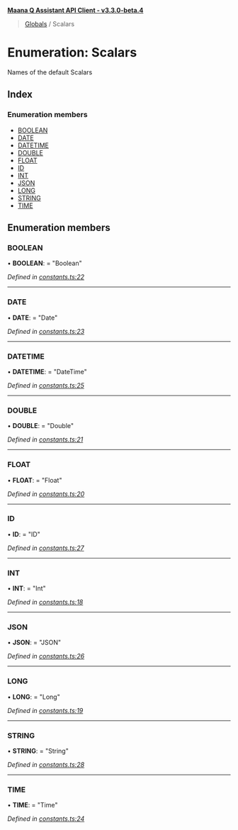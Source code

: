 **[Maana Q Assistant API Client - v3.3.0-beta.4](../README.md)**

> [Globals](../globals.md) / Scalars

# Enumeration: Scalars

Names of the default Scalars

## Index

### Enumeration members

* [BOOLEAN](scalars.md#boolean)
* [DATE](scalars.md#date)
* [DATETIME](scalars.md#datetime)
* [DOUBLE](scalars.md#double)
* [FLOAT](scalars.md#float)
* [ID](scalars.md#id)
* [INT](scalars.md#int)
* [JSON](scalars.md#json)
* [LONG](scalars.md#long)
* [STRING](scalars.md#string)
* [TIME](scalars.md#time)

## Enumeration members

### BOOLEAN

•  **BOOLEAN**:  = "Boolean"

*Defined in [constants.ts:22](https://github.com/maana-io/q-assistant-client/blob/b0243f8/src/constants.ts#L22)*

___

### DATE

•  **DATE**:  = "Date"

*Defined in [constants.ts:23](https://github.com/maana-io/q-assistant-client/blob/b0243f8/src/constants.ts#L23)*

___

### DATETIME

•  **DATETIME**:  = "DateTime"

*Defined in [constants.ts:25](https://github.com/maana-io/q-assistant-client/blob/b0243f8/src/constants.ts#L25)*

___

### DOUBLE

•  **DOUBLE**:  = "Double"

*Defined in [constants.ts:21](https://github.com/maana-io/q-assistant-client/blob/b0243f8/src/constants.ts#L21)*

___

### FLOAT

•  **FLOAT**:  = "Float"

*Defined in [constants.ts:20](https://github.com/maana-io/q-assistant-client/blob/b0243f8/src/constants.ts#L20)*

___

### ID

•  **ID**:  = "ID"

*Defined in [constants.ts:27](https://github.com/maana-io/q-assistant-client/blob/b0243f8/src/constants.ts#L27)*

___

### INT

•  **INT**:  = "Int"

*Defined in [constants.ts:18](https://github.com/maana-io/q-assistant-client/blob/b0243f8/src/constants.ts#L18)*

___

### JSON

•  **JSON**:  = "JSON"

*Defined in [constants.ts:26](https://github.com/maana-io/q-assistant-client/blob/b0243f8/src/constants.ts#L26)*

___

### LONG

•  **LONG**:  = "Long"

*Defined in [constants.ts:19](https://github.com/maana-io/q-assistant-client/blob/b0243f8/src/constants.ts#L19)*

___

### STRING

•  **STRING**:  = "String"

*Defined in [constants.ts:28](https://github.com/maana-io/q-assistant-client/blob/b0243f8/src/constants.ts#L28)*

___

### TIME

•  **TIME**:  = "Time"

*Defined in [constants.ts:24](https://github.com/maana-io/q-assistant-client/blob/b0243f8/src/constants.ts#L24)*
